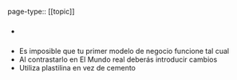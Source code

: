 page-type:: [[topic]]
- ### 
- Es imposible que tu primer modelo de negocio funcione tal cual
- Al contrastarlo en El Mundo real deberás introducir cambios
- Utiliza plastilina en vez de cemento

